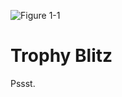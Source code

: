 ![Figure 1-1](https://blog.iefa.org/wp-content/uploads/2014/07/Trophy-Cup-Flat-Icon477168705.jpg)

# Trophy Blitz
Pssst. 
